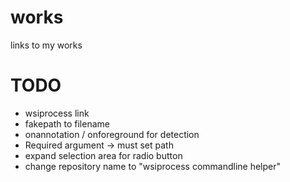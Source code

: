
# works
links to my works

# TODO
- wsiprocess link
- fakepath to filename
- onannotation / onforeground for detection
- Required argument -> must set path
- expand selection area for radio button
- change repository name to "wsiprocess commandline helper"